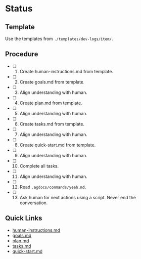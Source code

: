 # Status

## Template

Use the templates from `./templates/dev-logs/item/`.

## Procedure

- [ ] 1. Create human-instructions.md from template.
- [ ] 2. Create goals.md from template.
- [ ] 3. Align understanding with human.
- [ ] 4. Create plan.md from template.
- [ ] 5. Align understanding with human.
- [ ] 6. Create tasks.md from template.
- [ ] 7. Align understanding with human.
- [ ] 8. Create quick-start.md from template.
- [ ] 9. Align understanding with human.
- [ ] 10. Complete all tasks.
- [ ] 11. Align understanding with human.
- [ ] 12. Read `.agdocs/commands/yeah.md`.
- [ ] 13. Ask human for next actions using a script. Never end the conversation.

## Quick Links

- [human-instructions.md](./human-instructions.md)
- [goals.md](./goals.md)
- [plan.md](./plan.md)
- [tasks.md](./tasks.md)
- [quick-start.md](./quick-start.md)
